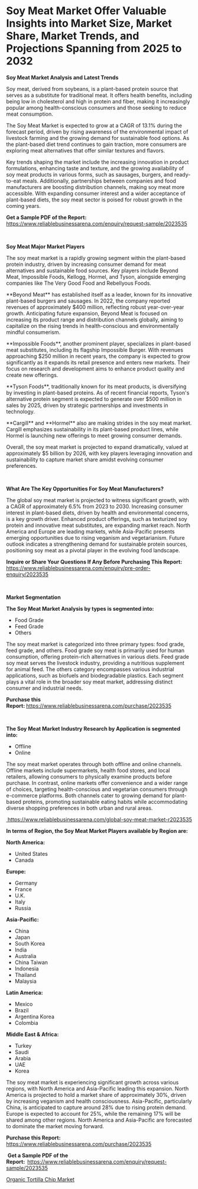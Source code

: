 <p><h1>Soy Meat Market Offer Valuable Insights into Market Size, Market Share, Market Trends, and Projections Spanning from 2025 to 2032</h1></p><p><strong>Soy Meat Market Analysis and Latest Trends</strong></p>
<p><p>Soy meat, derived from soybeans, is a plant-based protein source that serves as a substitute for traditional meat. It offers health benefits, including being low in cholesterol and high in protein and fiber, making it increasingly popular among health-conscious consumers and those seeking to reduce meat consumption.</p><p>The Soy Meat Market is expected to grow at a CAGR of 13.1% during the forecast period, driven by rising awareness of the environmental impact of livestock farming and the growing demand for sustainable food options. As the plant-based diet trend continues to gain traction, more consumers are exploring meat alternatives that offer similar textures and flavors. </p><p>Key trends shaping the market include the increasing innovation in product formulations, enhancing taste and texture, and the growing availability of soy meat products in various forms, such as sausages, burgers, and ready-to-eat meals. Additionally, partnerships between companies and food manufacturers are boosting distribution channels, making soy meat more accessible. With expanding consumer interest and a wider acceptance of plant-based diets, the soy meat sector is poised for robust growth in the coming years.</p></p>
<p><strong>Get a Sample PDF of the Report:&nbsp;</strong> <a href="https://www.reliablebusinessarena.com/enquiry/request-sample/2023535?utm_campaign=2324&utm_medium=2&utm_source=Github&utm_content=ia&utm_term=15022025&utm_id=soy-meat">https://www.reliablebusinessarena.com/enquiry/request-sample/2023535</a></p>
<p>&nbsp;</p>
<p><strong>Soy Meat Major Market Players</strong></p>
<p><p>The soy meat market is a rapidly growing segment within the plant-based protein industry, driven by increasing consumer demand for meat alternatives and sustainable food sources. Key players include Beyond Meat, Impossible Foods, Kellogg, Hormel, and Tyson, alongside emerging companies like The Very Good Food and Rebellyous Foods.</p><p>**Beyond Meat** has established itself as a leader, known for its innovative plant-based burgers and sausages. In 2022, the company reported revenues of approximately $400 million, reflecting robust year-over-year growth. Anticipating future expansion, Beyond Meat is focused on increasing its product range and distribution channels globally, aiming to capitalize on the rising trends in health-conscious and environmentally mindful consumerism.</p><p>**Impossible Foods**, another prominent player, specializes in plant-based meat substitutes, including its flagship Impossible Burger. With revenues approaching $250 million in recent years, the company is expected to grow significantly as it expands its retail presence and enters new markets. Their focus on research and development aims to enhance product quality and create new offerings.</p><p>**Tyson Foods**, traditionally known for its meat products, is diversifying by investing in plant-based proteins. As of recent financial reports, Tyson's alternative protein segment is expected to generate over $500 million in sales by 2025, driven by strategic partnerships and investments in technology.</p><p>**Cargill** and **Hormel** also are making strides in the soy meat market. Cargill emphasizes sustainability in its plant-based product lines, while Hormel is launching new offerings to meet growing consumer demands.</p><p>Overall, the soy meat market is projected to expand dramatically, valued at approximately $5 billion by 2026, with key players leveraging innovation and sustainability to capture market share amidst evolving consumer preferences.</p></p>
<p>&nbsp;</p>
<p><strong>What Are The Key Opportunities For Soy Meat Manufacturers?</strong></p>
<p><p>The global soy meat market is projected to witness significant growth, with a CAGR of approximately 6.5% from 2023 to 2030. Increasing consumer interest in plant-based diets, driven by health and environmental concerns, is a key growth driver. Enhanced product offerings, such as texturized soy protein and innovative meat substitutes, are expanding market reach. North America and Europe are leading markets, while Asia-Pacific presents emerging opportunities due to rising veganism and vegetarianism. Future outlook indicates a strengthening demand for sustainable protein sources, positioning soy meat as a pivotal player in the evolving food landscape.</p></p>
<p><strong>Inquire or Share Your Questions If Any Before Purchasing This Report:</strong> <a href="https://www.reliablebusinessarena.com/enquiry/pre-order-enquiry/2023535?utm_campaign=2324&utm_medium=2&utm_source=Github&utm_content=ia&utm_term=15022025&utm_id=soy-meat">https://www.reliablebusinessarena.com/enquiry/pre-order-enquiry/2023535</a></p>
<p>&nbsp;</p>
<p><strong>Market Segmentation</strong></p>
<p><strong>The Soy Meat Market Analysis by types is segmented into:</strong></p>
<p><ul><li>Food Grade</li><li>Feed Grade</li><li>Others</li></ul></p>
<p><p>The soy meat market is categorized into three primary types: food grade, feed grade, and others. Food grade soy meat is primarily used for human consumption, offering protein-rich alternatives in various diets. Feed grade soy meat serves the livestock industry, providing a nutritious supplement for animal feed. The others category encompasses various industrial applications, such as biofuels and biodegradable plastics. Each segment plays a vital role in the broader soy meat market, addressing distinct consumer and industrial needs.</p></p>
<p><strong>Purchase this Report:&nbsp;</strong><a href="https://www.reliablebusinessarena.com/purchase/2023535?utm_campaign=2324&utm_medium=2&utm_source=Github&utm_content=ia&utm_term=15022025&utm_id=soy-meat">https://www.reliablebusinessarena.com/purchase/2023535</a></p>
<p>&nbsp;</p>
<p><strong>The Soy Meat Market Industry Research by Application is segmented into:</strong></p>
<p><ul><li>Offline</li><li>Online</li></ul></p>
<p><p>The soy meat market operates through both offline and online channels. Offline markets include supermarkets, health food stores, and local retailers, allowing consumers to physically examine products before purchase. In contrast, online markets offer convenience and a wider range of choices, targeting health-conscious and vegetarian consumers through e-commerce platforms. Both channels cater to growing demand for plant-based proteins, promoting sustainable eating habits while accommodating diverse shopping preferences in both urban and rural areas.</p></p>
<p><a href="https://www.reliablebusinessarena.com/global-soy-meat-market-r2023535?utm_campaign=2324&utm_medium=2&utm_source=Github&utm_content=ia&utm_term=15022025&utm_id=soy-meat">&nbsp;https://www.reliablebusinessarena.com/global-soy-meat-market-r2023535</a></p>
<p><strong>In terms of Region, the Soy Meat Market Players available by Region are:</strong></p>
<p>
    <p> <strong> North America: </strong>
        <ul>
            <li>United States</li>
            <li>Canada</li>
        </ul>
        </p> 
    <p> <strong> Europe: </strong>
        <ul>
            <li>Germany</li>
            <li>France</li>
            <li>U.K.</li>
            <li>Italy</li>
            <li>Russia</li>
        </ul>
        </p> 
    <p> <strong> Asia-Pacific: </strong>
        <ul>
            <li>China</li>
            <li>Japan</li>
            <li>South Korea</li>
            <li>India</li>
            <li>Australia</li>
            <li>China Taiwan</li>
            <li>Indonesia</li>
            <li>Thailand</li>
            <li>Malaysia</li>
        </ul>
        </p> 
    <p> <strong> Latin America: </strong>
        <ul>
            <li>Mexico</li>
            <li>Brazil</li>
            <li>Argentina Korea</li>
            <li>Colombia</li>
        </ul>
        </p> 
    <p> <strong> Middle East & Africa: </strong>
        <ul>
            <li>Turkey</li>
            <li>Saudi</li>
            <li>Arabia</li>
            <li>UAE</li>
            <li>Korea</li>
        </ul>
    </p>
    </p>
<p><p>The soy meat market is experiencing significant growth across various regions, with North America and Asia-Pacific leading this expansion. North America is projected to hold a market share of approximately 30%, driven by increasing veganism and health consciousness. Asia-Pacific, particularly China, is anticipated to capture around 28% due to rising protein demand. Europe is expected to account for 25%, while the remaining 17% will be shared among other regions. North America and Asia-Pacific are forecasted to dominate the market moving forward.</p></p>
<p><strong>Purchase this Report: </strong><a href="https://www.reliablebusinessarena.com/purchase/2023535?utm_campaign=2324&utm_medium=2&utm_source=Github&utm_content=ia&utm_term=15022025&utm_id=soy-meat">https://www.reliablebusinessarena.com/purchase/2023535</a></p>
<p>&nbsp;<strong>Get a Sample PDF of the Report:&nbsp;&nbsp;</strong><a href="https://www.reliablebusinessarena.com/enquiry/request-sample/2023535?utm_campaign=2324&utm_medium=2&utm_source=Github&utm_content=ia&utm_term=15022025&utm_id=soy-meat">https://www.reliablebusinessarena.com/enquiry/request-sample/2023535</a></p>
<p><strong></strong></p>
<p><p><a href="https://github.com/janraimondo83/Market-Research-Report-List-1/blob/main/organic-tortilla-chip-market.md?utm_campaign=2324&utm_medium=2&utm_source=Github&utm_content=ia&utm_term=15022025&utm_id=soy-meat">Organic Tortilla Chip Market</a></p></p>